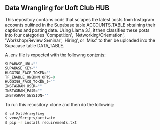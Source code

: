 ## Data Wrangling for Uoft Club HUB

This repository contains code that scrapes the latest posts from Instagram accounts oultined in the Supabase table ACCOUNTS_TABLE obtaining their captions and posting date. Using Llama 3.1, it then classifies these posts into four categories 'Competition', 'Networking/Orientation', 'Workshop/Review Seminar', 'Hiring', or 'Misc' to then be uploaded into the Supabase table DATA_TABLE. 

</b>

A .env file is expected with the following contents:

```python
SUPABASE_URL=""
SUPABASE_KEY=""
HUGGING_FACE_TOKEN=""
TF_ENABLE_ONEDNN_OPTS=0
HUGGING_FACE_TOKEN_2=""
INSTAGRAM_USER=""
INSTAGRAM_PASS=""
INSTAGRAM_SESSION=""
```

To run this repository, clone and then do the following:

```bash
$ cd DataWrangling
$ venv/Scripts/activate
$ pip -r install requirements.txt
```